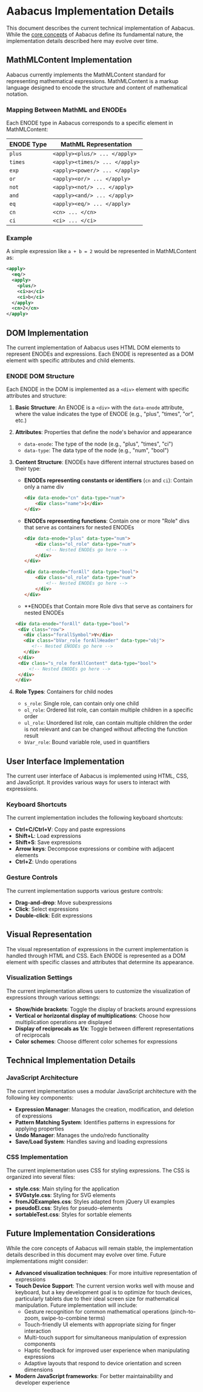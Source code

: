 # Aabacus Implementation Details

This document describes the current technical implementation of Aabacus. While the [core concepts](core-concepts.md) of Aabacus define its fundamental nature, the implementation details described here may evolve over time.

## MathMLContent Implementation

Aabacus currently implements the MathMLContent standard for representing mathematical expressions. MathMLContent is a markup language designed to encode the structure and content of mathematical notation.

### Mapping Between MathML and ENODEs

Each ENODE type in Aabacus corresponds to a specific element in MathMLContent:

| ENODE Type | MathML Representation |
|------------|----------------------|
| `plus`     | `<apply><plus/> ... </apply>` |
| `times`    | `<apply><times/> ... </apply>` |
| `exp`      | `<apply><power/> ... </apply>` |
| `or`       | `<apply><or/> ... </apply>` |
| `not`      | `<apply><not/> ... </apply>` |
| `and`      | `<apply><and/> ... </apply>` |
| `eq`       | `<apply><eq/> ... </apply>` |
| `cn`       | `<cn> ... </cn>` |
| `ci`       | `<ci> ... </ci>` |

### Example

A simple expression like `a + b = 2` would be represented in MathMLContent as:

```xml
<apply>
  <eq/>
  <apply>
    <plus/>
    <ci>a</ci>
    <ci>b</ci>
  </apply>
  <cn>2</cn>
</apply>
```

## DOM Implementation

The current implementation of Aabacus uses HTML DOM elements to represent ENODEs and expressions. Each ENODE is represented as a DOM element with specific attributes and child elements.

### ENODE DOM Structure

Each ENODE in the DOM is implemented as a `<div>` element with specific attributes and structure:

1. **Basic Structure**: An ENODE is a `<div>` with the `data-enode` attribute, where the value indicates the type of ENODE (e.g., "plus", "times", "or", etc.)

2. **Attributes**: Properties that define the node's behavior and appearance
   - `data-enode`: The type of the node (e.g., "plus", "times", "ci")
   - `data-type`: The data type of the node (e.g., "num", "bool")

3. **Content Structure**: ENODEs have different internal structures based on their type:
   
   - **ENODEs representing constants or identifiers** (`cn` and `ci`): Contain only a name div
     ```html
     <div data-enode="cn" data-type="num">
         <div class="name">1</div>
     </div>
     ```
   
   - **ENODEs representing functions**: Contain one or more "Role" divs that serve as containers for nested ENODEs
     ```html
     <div data-enode="plus" data-type="num">
         <div class="ol_role" data-type="num">
             <!-- Nested ENODEs go here -->
         </div>
     </div>
     ```
     ```html
     <div data-enode="forAll" data-type="bool">
         <div class="ol_role" data-type="num">
             <!-- Nested ENODEs go here -->
         </div>
     </div>
     ```
   - **ENODEs that Contain more Role divs that serve as containers for nested ENODEs
   
    ```html
    <div data-enode="forAll" data-type="bool">
     <div class="row">
       <div class="forallSymbol">∀</div>
       <div class="bVar_role forAllHeader" data-type="obj">
          <!-- Nested ENODEs go here -->
       </div>
     </div>
     <div class="s_role forAllContent" data-type="bool">
         <!-- Nested ENODEs go here -->
     </div>
    </div>
    ```

4. **Role Types**: Containers for child nodes
   - `s_role`: Single role, can contain only one child
   - `ol_role`: Ordered list role, can contain multiple children in a specific order
   - `ul_role`: Unordered list role, can contain multiple children the order is not relevant and can be changed without affecting the function result 
   - `bVar_role`: Bound variable role, used in quantifiers


## User Interface Implementation

The current user interface of Aabacus is implemented using HTML, CSS, and JavaScript. It provides various ways for users to interact with expressions.

### Keyboard Shortcuts

The current implementation includes the following keyboard shortcuts:

- **Ctrl+C/Ctrl+V**: Copy and paste expressions
- **Shift+L**: Load expressions
- **Shift+S**: Save expressions
- **Arrow keys**: Decompose expressions or combine with adjacent elements
- **Ctrl+Z**: Undo operations

### Gesture Controls

The current implementation supports various gesture controls:

- **Drag-and-drop**: Move subexpressions
- **Click**: Select expressions
- **Double-click**: Edit expressions

## Visual Representation

The visual representation of expressions in the current implementation is handled through HTML and CSS. Each ENODE is represented as a DOM element with specific classes and attributes that determine its appearance.

### Visualization Settings

The current implementation allows users to customize the visualization of expressions through various settings:

- **Show/hide brackets**: Toggle the display of brackets around expressions
- **Vertical or horizontal display of multiplications**: Choose how multiplication operations are displayed
- **Display of reciprocals as 1/x**: Toggle between different representations of reciprocals
- **Color schemes**: Choose different color schemes for expressions

## Technical Implementation Details

### JavaScript Architecture

The current implementation uses a modular JavaScript architecture with the following key components:

- **Expression Manager**: Manages the creation, modification, and deletion of expressions
- **Pattern Matching System**: Identifies patterns in expressions for applying properties
- **Undo Manager**: Manages the undo/redo functionality
- **Save/Load System**: Handles saving and loading expressions

### CSS Implementation

The current implementation uses CSS for styling expressions. The CSS is organized into several files:

- **style.css**: Main styling for the application
- **SVGstyle.css**: Styling for SVG elements
- **fromJQExamples.css**: Styles adapted from jQuery UI examples
- **pseudoEl.css**: Styles for pseudo-elements
- **sortableTest.css**: Styles for sortable elements

## Future Implementation Considerations

While the core concepts of Aabacus will remain stable, the implementation details described in this document may evolve over time. Future implementations might consider:


- **Advanced visualization techniques**: For more intuitive representation of expressions
- **Touch Device Support**: The current version works well with mouse and keyboard, but a key development goal is to optimize for touch devices, particularly tablets due to their ideal screen size for mathematical manipulation. Future implementation will include:
  - Gesture recognition for common mathematical operations (pinch-to-zoom, swipe-to-combine terms)
  - Touch-friendly UI elements with appropriate sizing for finger interaction
  - Multi-touch support for simultaneous manipulation of expression components
  - Haptic feedback for improved user experience when manipulating expressions
  - Adaptive layouts that respond to device orientation and screen dimensions
- **Modern JavaScript frameworks**: For better maintainability and developer experience
